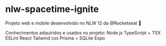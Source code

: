 # nlw-spacetime-ignite
Projeto web e mobile desenvolvido no NLW 12 da @Rocketseat 🌻

Conhecimentos adquiridos e usados no projeto:
Node.js
TypeScript + TSX
ESLint
React
Tailwind css
Prisma + SQLite
Expo
